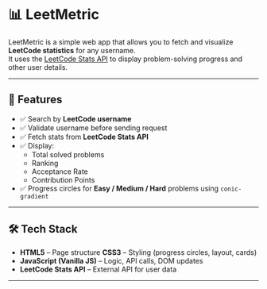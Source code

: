 # 📊 LeetMetric

LeetMetric is a simple web app that allows you to fetch and visualize **LeetCode statistics** for any username.  
It uses the [LeetCode Stats API](https://leetcode-stats-api.herokuapp.com/) to display problem-solving progress and other user details.

---

## 🚀 Features

- ✅ Search by **LeetCode username**
- ✅ Validate username before sending request
- ✅ Fetch stats from **LeetCode Stats API**
- ✅ Display:
  - Total solved problems
  - Ranking
  - Acceptance Rate
  - Contribution Points
- ✅ Progress circles for **Easy / Medium / Hard** problems using `conic-gradient`

---

## 🛠️ Tech Stack

- **HTML5** – Page structure
**CSS3** – Styling (progress circles, layout, cards)
- **JavaScript (Vanilla JS)** – Logic, API calls, DOM updates
- **LeetCode Stats API** – External API for user data

---



